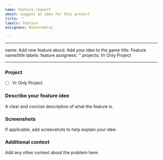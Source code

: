 ```yaml
---
name: Feature request
about: Suggest an idea for this project
title: ''
labels: feature
assignees: Nienormalny

---
```


---
name: Add new feature
about: Add your idee to the game
title: Feature name/title
labels: feature
assignees: ''
projects: Vr Only Project

---
### **Project**
- [ ] Vr Only Project
### **Describe your feature idee**
A clear and concise description of what the feature is.

### **Screenshots**
If applicable, add screenshots to help explain your idee.

### **Additional context**
Add any other context about the problem here.
